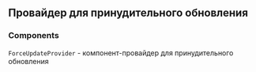 ## Провайдер для принудительного обновления

### Components

`ForceUpdateProvider` - компонент-провайдер для принудительного обновления
